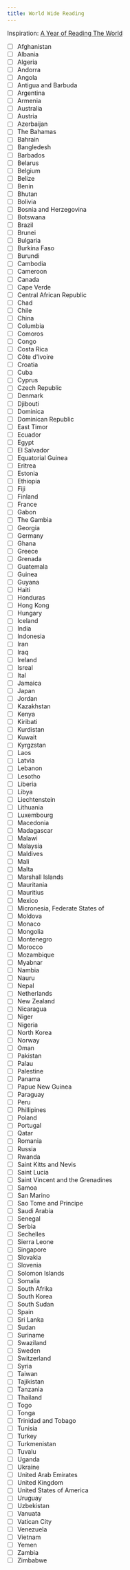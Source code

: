 ```yaml
---
title: World Wide Reading
---
```


Inspiration: [A Year of Reading The World](https://ayearofreadingtheworld.com/thelist/)

- [ ] Afghanistan
- [ ] Albania
- [ ] Algeria
- [ ] Andorra
- [ ] Angola
- [ ] Antigua and Barbuda
- [ ] Argentina
- [ ] Armenia
- [ ] Australia
- [ ] Austria
- [ ] Azerbaijan
- [ ] The Bahamas
- [ ] Bahrain
- [ ] Bangledesh
- [ ] Barbados
- [ ] Belarus
- [ ] Belgium
- [ ] Belize
- [ ] Benin
- [ ] Bhutan
- [ ] Bolivia
- [ ] Bosnia and Herzegovina
- [ ] Botswana
- [ ] Brazil
- [ ] Brunei
- [ ] Bulgaria
- [ ] Burkina Faso
- [ ] Burundi
- [ ] Cambodia
- [ ] Cameroon
- [ ] Canada
- [ ] Cape Verde
- [ ] Central African Republic
- [ ] Chad
- [ ] Chile
- [ ] China
- [ ] Columbia
- [ ] Comoros
- [ ] Congo
- [ ] Costa Rica
- [ ] Côte d'lvoire
- [ ] Croatia
- [ ] Cuba
- [ ] Cyprus
- [ ] Czech Republic
- [ ] Denmark
- [ ] Djibouti
- [ ] Dominica
- [ ] Dominican Republic
- [ ] East Timor
- [ ] Ecuador
- [ ] Egypt
- [ ] El Salvador
- [ ] Equatorial Guinea 
- [ ] Eritrea
- [ ] Estonia
- [ ] Ethiopia
- [ ] Fiji
- [ ] Finland
- [ ] France
- [ ] Gabon
- [ ] The Gambia
- [ ] Georgia
- [ ] Germany
- [ ] Ghana
- [ ] Greece
- [ ] Grenada
- [ ] Guatemala
- [ ] Guinea
- [ ] Guyana
- [ ] Haiti
- [ ] Honduras
- [ ] Hong Kong
- [ ] Hungary
- [ ] Iceland
- [ ] India
- [ ] Indonesia
- [ ] Iran
- [ ] Iraq
- [ ] Ireland
- [ ] Isreal
- [ ] Ital
- [ ] Jamaica
- [ ] Japan
- [ ] Jordan
- [ ] Kazakhstan
- [ ] Kenya
- [ ] Kiribati
- [ ] Kurdistan
- [ ] Kuwait
- [ ] Kyrgzstan
- [ ] Laos
- [ ] Latvia
- [ ] Lebanon
- [ ] Lesotho
- [ ] Liberia
- [ ] Libya
- [ ] Liechtenstein
- [ ] Lithuania
- [ ] Luxembourg
- [ ] Macedonia
- [ ] Madagascar
- [ ] Malawi
- [ ]  Malaysia
- [ ] Maldives
- [ ] Mali
- [ ] Malta
- [ ] Marshall Islands
- [ ] Mauritania
- [ ] Mauritius
- [ ] Mexico
- [ ] Micronesia, Federate States of 
- [ ] Moldova
- [ ] Monaco
- [ ] Mongolia
- [ ] Montenegro
- [ ] Morocco
- [ ] Mozambique
- [ ] Myabnar
- [ ] Nambia
- [ ] Nauru
- [ ] Nepal
- [ ] Netherlands
- [ ] New Zealand
- [ ] Nicaragua
- [ ] Niger
- [ ] Nigeria
- [ ] North Korea
- [ ] Norway
- [ ] Oman
- [ ] Pakistan
- [ ] Palau
- [ ] Palestine
- [ ] Panama
- [ ] Papue New Guinea
- [ ] Paraguay
- [ ] Peru
- [ ] Phillipines
- [ ] Poland
- [ ] Portugal
- [ ] Qatar
- [ ] Romania
- [ ] Russia
- [ ] Rwanda
- [ ] Saint Kitts and Nevis
- [ ] Saint Lucia
- [ ] Saint Vincent and the Grenadines
- [ ] Samoa
- [ ] San Marino
- [ ] Sao Tome and Principe
- [ ] Saudi Arabia
- [ ] Senegal
- [ ] Serbia
- [ ] Sechelles
- [ ] Sierra Leone
- [ ] Singapore
- [ ] Slovakia
- [ ] Slovenia
- [ ] Solomon Islands
- [ ] Somalia
- [ ] South Afrika
- [ ] South Korea
- [ ] South Sudan
- [ ] Spain
- [ ] Sri Lanka
- [ ] Sudan
- [ ] Suriname
- [ ] Swaziland
- [ ] Sweden
- [ ] Switzerland
- [ ] Syria
- [ ] Taiwan
- [ ] Tajikistan
- [ ] Tanzania
- [ ] Thailand
- [ ] Togo
- [ ] Tonga
- [ ] Trinidad and Tobago
- [ ] Tunisia
- [ ] Turkey
- [ ] Turkmenistan
- [ ] Tuvalu
- [ ] Uganda
- [ ] Ukraine
- [ ] United Arab Emirates
- [ ] United Kingdom
- [ ] United States of America
- [ ] Uruguay
- [ ] Uzbekistan
- [ ] Vanuata
- [ ] Vatican City
- [ ] Venezuela
- [ ] Vietnam
- [ ] Yemen
- [ ] Zambia
- [ ] Zimbabwe
